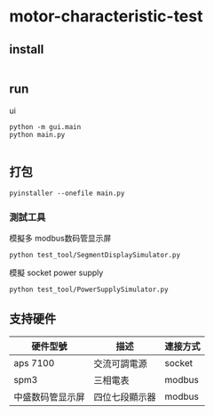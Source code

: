 # motor-characteristic-test

## install
```

```

## run

ui
```
python -m gui.main
python main.py
```


```
```

## 打包
```
pyinstaller --onefile main.py
```

### 測試工具
模擬多 modbus数码管显示屏
```
python test_tool/SegmentDisplaySimulator.py
```

模擬 socket power supply
```
python test_tool/PowerSupplySimulator.py
```




## 支持硬件
| 硬件型號              | 描述           | 連接方式 |
|----------------------|----------------| -------- |
| aps 7100             | 交流可調電源    | socket   |
| spm3                 |  三相電表       | modbus   |
| 中盛数码管显示屏      | 四位七段顯示器   | modbus   |









